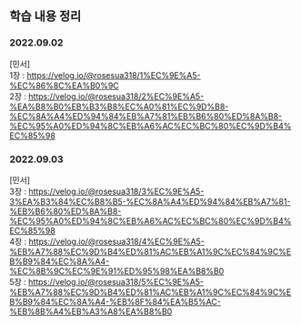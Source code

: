 ## 학습 내용 정리

### 2022.09.02
[민서] <br>
1장 : https://velog.io/@rosesua318/1%EC%9E%A5-%EC%86%8C%EA%B0%9C <br>
2장 : https://velog.io/@rosesua318/2%EC%9E%A5-%EA%B8%B0%EB%B3%B8%EC%A0%81%EC%9D%B8-%EC%8A%A4%ED%94%84%EB%A7%81%EB%B6%80%ED%8A%B8-%EC%95%A0%ED%94%8C%EB%A6%AC%EC%BC%80%EC%9D%B4%EC%85%98

### 2022.09.03
[민서] <br>
3장 : https://velog.io/@rosesua318/3%EC%9E%A5-3%EA%B3%84%EC%B8%B5-%EC%8A%A4%ED%94%84%EB%A7%81-%EB%B6%80%ED%8A%B8-%EC%95%A0%ED%94%8C%EB%A6%AC%EC%BC%80%EC%9D%B4%EC%85%98 <br>
4장 : https://velog.io/@rosesua318/4%EC%9E%A5-%EB%A7%88%EC%9D%B4%ED%81%AC%EB%A1%9C%EC%84%9C%EB%B9%84%EC%8A%A4-%EC%8B%9C%EC%9E%91%ED%95%98%EA%B8%B0 <br>
5장 : https://velog.io/@rosesua318/5%EC%9E%A5-%EB%A7%88%EC%9D%B4%ED%81%AC%EB%A1%9C%EC%84%9C%EB%B9%84%EC%8A%A4-%EB%8F%84%EA%B5%AC-%EB%8B%A4%EB%A3%A8%EA%B8%B0 <br>

